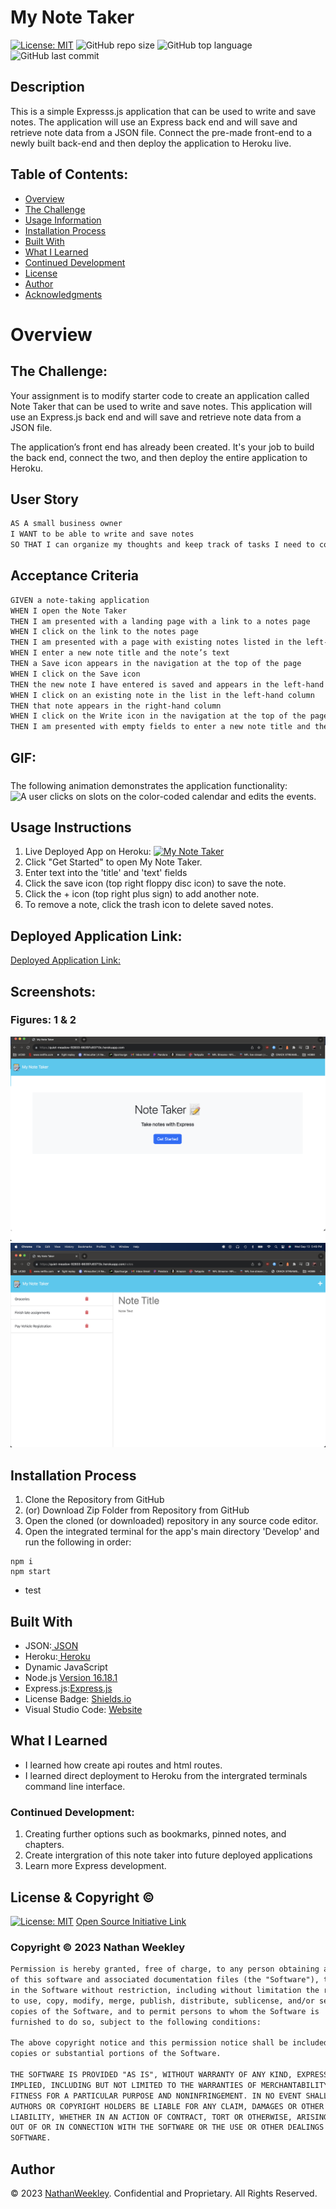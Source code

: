 # My Note Taker
[![License: MIT](https://custom-icon-badges.demolab.com/badge/license-MIT-yellowgreen.svg?logo=law)](https://opensource.org/licenses/MIT)
![GitHub repo size](https://custom-icon-badges.demolab.com/github/repo-size/Nweekley84/my-note-taker?logo=repo)
![GitHub top language](https://img.shields.io/github/languages/top/Nweekley84/my-note-taker?logo=javascript&logoColor=f5f5f5)
![GitHub last commit](https://custom-icon-badges.demolab.com/github/last-commit/Nweekley84/my-note-taker?logo=git-commit)
  
## Description

This is a simple Expresss.js application that can be used to write and save notes. The application will use an Express back end and will save and retrieve note data from a JSON file. Connect the pre-made front-end to a newly built back-end and then deploy the application to Heroku live.

## Table of Contents:
- [Overview](#Overview)
- [The Challenge](#The-Challenge)
- [Usage Information](#Usage-Information)
- [Installation Process](#Installation-Process)
- [Built With](#Built-With)
- [What I Learned](#What-I-Learned)
- [Continued Development](#Continued-Development)
- [License](#License)
- [Author](#Author)
- [Acknowledgments](#Acknowledgments)

# Overview

## The Challenge:

Your assignment is to modify starter code to create an application called Note Taker that can be used to write and save notes. This application will use an Express.js back end and will save and retrieve note data from a JSON file.

The application’s front end has already been created. It's your job to build the back end, connect the two, and then deploy the entire application to Heroku.

## User Story

```md
AS A small business owner
I WANT to be able to write and save notes
SO THAT I can organize my thoughts and keep track of tasks I need to complete
```

## Acceptance Criteria

```md
GIVEN a note-taking application
WHEN I open the Note Taker
THEN I am presented with a landing page with a link to a notes page
WHEN I click on the link to the notes page
THEN I am presented with a page with existing notes listed in the left-hand column, plus empty fields to enter a new note title and the note’s text in the right-hand column
WHEN I enter a new note title and the note’s text
THEN a Save icon appears in the navigation at the top of the page
WHEN I click on the Save icon
THEN the new note I have entered is saved and appears in the left-hand column with the other existing notes
WHEN I click on an existing note in the list in the left-hand column
THEN that note appears in the right-hand column
WHEN I click on the Write icon in the navigation at the top of the page
THEN I am presented with empty fields to enter a new note title and the note’s text in the right-hand column
```
## GIF:
### 

The following animation demonstrates the application functionality:
![A user clicks on slots on the color-coded calendar and edits the events.](/public/assets/images/Express-JS-Note-Taker.GIF)

## Usage Instructions
1. Live Deployed App on Heroku: [![My Note Taker](https://custom-icon-badges.demolab.com/badge/MyNoteTaker-blue?logo=link)](https://quiet-meadow-92833-66397c83713c.herokuapp.com/)
2. Click "Get Started" to open My Note Taker.
3. Enter text into the 'title' and 'text' fields 
4. Click the save icon (top right floppy disc icon) to save the note.
5. Click the + icon (top right plus sign) to add another note.
6. To remove a note, click the trash icon to delete saved notes.

## Deployed Application Link:
[Deployed Application Link:](https://quiet-meadow-92833-66397c83713c.herokuapp.com/)

<!-- ## YouTube Walkthrough Video:
[Click Here to Watch](TBD) -->

## Screenshots:
### Figures: 1 & 2
![](./Develop/public/assets/images/SS01.png) 
![](./Develop/public/assets/images/SS02.png) 

## Installation Process
1. Clone the Repository from GitHub 
2. (or) Download Zip Folder from Repository from GitHub
3. Open the cloned (or downloaded) repository in any source code editor.
4. Open the integrated terminal for the app's main directory 'Develop' and run the following in order:

```console
npm i
npm start
```
- test

## Built With
- JSON:[ JSON](https://www.npmjs.com/package/json)
- Heroku:[ Heroku ](https://www.heroku.com/)
- Dynamic JavaScript
- Node.js [Version 16.18.1](https://nodejs.org/en/blog/release/v16.18.1/)
- Express.js:[Express.js](https://expressjs.com/en/starter/installing.html)
- License Badge: [Shields.io](https://shields.io/)
- Visual Studio Code: [Website](https://code.visualstudio.com/)

## What I Learned
- I learned how create api routes and html routes.
- I learned direct deployment to Heroku from the intergrated terminals command line interface.

### Continued Development:
1. Creating further options such as bookmarks, pinned notes, and chapters.
2. Create intergration of this note taker into future deployed applications
3. Learn more Express development.

## License & Copyright ©
  
[![License: MIT](https://img.shields.io/badge/License-MIT-yellow.svg)](https://opensource.org/licenses/MIT) [Open Source Initiative Link](https://opensource.org/licenses/MIT)

### Copyright © 2023 Nathan Weekley
```md
Permission is hereby granted, free of charge, to any person obtaining a copy
of this software and associated documentation files (the "Software"), to deal
in the Software without restriction, including without limitation the rights
to use, copy, modify, merge, publish, distribute, sublicense, and/or sell
copies of the Software, and to permit persons to whom the Software is
furnished to do so, subject to the following conditions:

The above copyright notice and this permission notice shall be included in all
copies or substantial portions of the Software.

THE SOFTWARE IS PROVIDED "AS IS", WITHOUT WARRANTY OF ANY KIND, EXPRESS OR
IMPLIED, INCLUDING BUT NOT LIMITED TO THE WARRANTIES OF MERCHANTABILITY,
FITNESS FOR A PARTICULAR PURPOSE AND NONINFRINGEMENT. IN NO EVENT SHALL THE
AUTHORS OR COPYRIGHT HOLDERS BE LIABLE FOR ANY CLAIM, DAMAGES OR OTHER
LIABILITY, WHETHER IN AN ACTION OF CONTRACT, TORT OR OTHERWISE, ARISING FROM,
OUT OF OR IN CONNECTION WITH THE SOFTWARE OR THE USE OR OTHER DEALINGS IN THE
SOFTWARE.
```

## Author

© 2023 [NathanWeekley](https://github.com/Nweekley84). Confidential and Proprietary. All Rights Reserved.